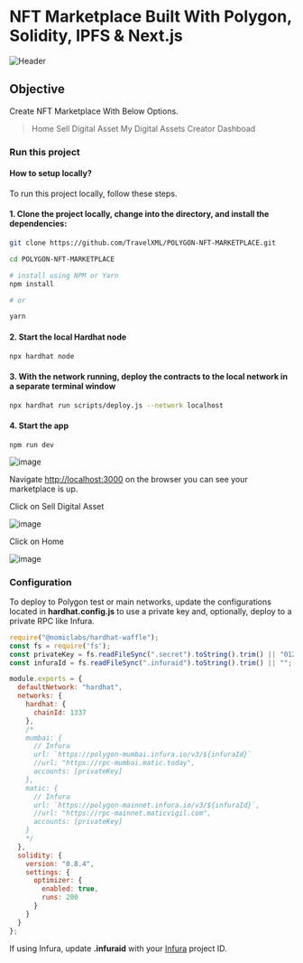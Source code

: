 # NFT Marketplace Built With Polygon, Solidity, IPFS & Next.js

![Header](https://raw.githubusercontent.com/TravelXML/POLYGON-NFT-MARKETPLACE/main/NFT%20Marketplace.png)

## Objective

Create NFT Marketplace With Below Options.

> Home
> Sell Digital Asset
> My Digital Assets
> Creator Dashboad


### Run this project
#### How to setup locally?

To run this project locally, follow these steps.

#### 1. Clone the project locally, change into the directory, and install the dependencies:

```sh
git clone https://github.com/TravelXML/POLYGON-NFT-MARKETPLACE.git

cd POLYGON-NFT-MARKETPLACE

# install using NPM or Yarn
npm install

# or

yarn
```

#### 2. Start the local Hardhat node

```sh
npx hardhat node
```

#### 3. With the network running, deploy the contracts to the local network in a separate terminal window

```sh
npx hardhat run scripts/deploy.js --network localhost
```

#### 4. Start the app

```
npm run dev
```
![image](https://user-images.githubusercontent.com/8361967/147458787-c5e3f23c-58ce-4a63-910d-f6ca114ce587.png)

Navigate [http://localhost:3000](http://localhost:3000) on the browser you can see your marketplace is up.

Click on Sell Digital Asset

![image](https://user-images.githubusercontent.com/8361967/147459946-cc4742ee-2776-4083-a42f-c3975099325a.png)

Click on Home

![image](https://user-images.githubusercontent.com/8361967/147459625-fdcbcdb5-2e12-4806-b37b-c07f09128768.png)


### Configuration

To deploy to Polygon test or main networks, update the configurations located in __hardhat.config.js__ to use a private key and, optionally, deploy to a private RPC like Infura.

```javascript
require("@nomiclabs/hardhat-waffle");
const fs = require('fs');
const privateKey = fs.readFileSync(".secret").toString().trim() || "01234567890123456789";
const infuraId = fs.readFileSync(".infuraid").toString().trim() || "";

module.exports = {
  defaultNetwork: "hardhat",
  networks: {
    hardhat: {
      chainId: 1337
    },
    /*
    mumbai: {
      // Infura
      url: `https://polygon-mumbai.infura.io/v3/${infuraId}`
      //url: "https://rpc-mumbai.matic.today",
      accounts: [privateKey]
    },
    matic: {
      // Infura
      url: `https://polygon-mainnet.infura.io/v3/${infuraId}`,
      //url: "https://rpc-mainnet.maticvigil.com",
      accounts: [privateKey]
    }
    */
  },
  solidity: {
    version: "0.8.4",
    settings: {
      optimizer: {
        enabled: true,
        runs: 200
      }
    }
  }
};
```

If using Infura, update __.infuraid__ with your [Infura](https://infura.io/) project ID.



